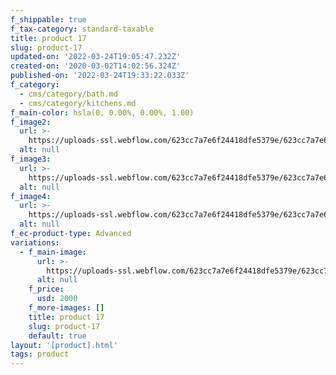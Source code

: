 ```yaml
---
f_shippable: true
f_tax-category: standard-taxable
title: product 17
slug: product-17
updated-on: '2022-03-24T19:05:47.232Z'
created-on: '2020-03-02T14:02:56.324Z'
published-on: '2022-03-24T19:33:22.033Z'
f_category:
  - cms/category/bath.md
  - cms/category/kitchens.md
f_main-color: hsla(0, 0.00%, 0.00%, 1.00)
f_image2:
  url: >-
    https://uploads-ssl.webflow.com/623cc7a7e6f24418dfe5379e/623cc7a7e6f244fa5ae538b6_1a.jpg
  alt: null
f_image3:
  url: >-
    https://uploads-ssl.webflow.com/623cc7a7e6f24418dfe5379e/623cc7a7e6f2446119e538ba_1b.jpg
  alt: null
f_image4:
  url: >-
    https://uploads-ssl.webflow.com/623cc7a7e6f24418dfe5379e/623cc7a7e6f24482e1e538b4_1c.jpg
  alt: null
f_ec-product-type: Advanced
variations:
  - f_main-image:
      url: >-
        https://uploads-ssl.webflow.com/623cc7a7e6f24418dfe5379e/623cc7a7e6f2444d56e538e6_SHOTBY_MARRALIZA_KREIJKES-5839.jpg
      alt: null
    f_price:
      usd: 2000
    f_more-images: []
    title: product 17
    slug: product-17
    default: true
layout: '[product].html'
tags: product
---
```



